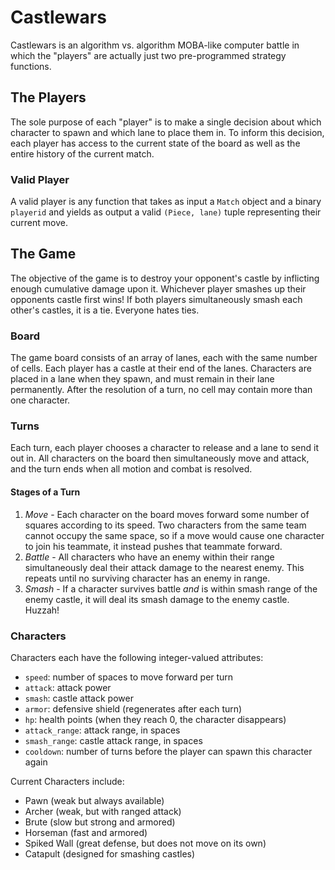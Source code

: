# Castlewars
Castlewars is an algorithm vs. algorithm MOBA-like computer battle in which the "players" are actually just two pre-programmed strategy functions.

## The Players
The sole purpose of each "player" is to make a single decision about which character to spawn and which lane to place them in. To inform this decision, each player has access to the current state of the board as well as the entire history of the current match.

### Valid Player
A valid player is any function that takes as input a `Match` object and a binary `playerid` and yields as output a valid `(Piece, lane)` tuple representing their current move.

## The Game
The objective of the game is to destroy your opponent's castle by inflicting enough cumulative damage upon it. Whichever player smashes up their opponents castle first wins! If both players simultaneously smash each other's castles, it is a tie. Everyone hates ties.

### Board
The game board consists of an array of lanes, each with the same number of cells. Each player has a castle at their end of the lanes. Characters are placed in a lane when they spawn, and must remain in their lane permanently. After the resolution of a turn, no cell may contain more than one character.

### Turns
Each turn, each player chooses a character to release and a lane to send it out in. All characters on the board then simultaneously move and attack, and the turn ends when all motion and combat is resolved.

#### Stages of a Turn

1. *Move* - Each character on the board moves forward some number of squares according to its speed. Two characters from the same team cannot occupy the same space, so if a move would cause one character to join his teammate, it instead pushes that teammate forward.
2. *Battle* - All characters who have an enemy within their range simultaneously deal their attack damage to the nearest enemy. This repeats until no surviving character has an enemy in range.
3. *Smash* - If a character survives battle _and_ is within smash range of the enemy castle, it will deal its smash damage to the enemy castle. Huzzah!

### Characters
Characters each have the following integer-valued attributes:

*  `speed`: number of spaces to move forward per turn
*  `attack`: attack power
*  `smash`: castle attack power
*  `armor`: defensive shield (regenerates after each turn)
*  `hp`: health points (when they reach 0, the character disappears)
*  `attack_range`: attack range, in spaces
*  `smash_range`: castle attack range, in spaces
*  `cooldown`: number of turns before the player can spawn this character again

Current Characters include:

*  Pawn (weak but always available)
*  Archer (weak, but with ranged attack)
*  Brute (slow but strong and armored)
*  Horseman (fast and armored)
*  Spiked Wall (great defense, but does not move on its own)
*  Catapult (designed for smashing castles)

